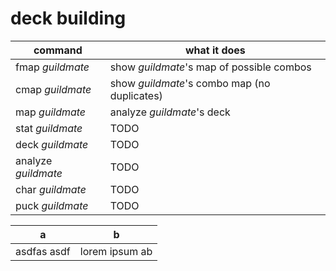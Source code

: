 # deck building
| command | what it does |
| ---|---|
| fmap _guildmate_| show _guildmate_'s map of possible combos |
| cmap _guildmate_| show _guildmate_'s combo map (no duplicates) |
| map _guildmate_ | analyze _guildmate_'s deck |
| stat _guildmate_ | TODO |
| deck _guildmate_| TODO |
| analyze _guildmate_| TODO |
| char _guildmate_| TODO |
| puck _guildmate_| TODO|


| a | b |
|--|--|
| asdfas asdf | lorem ipsum ab |

<!--stackedit_data:
eyJoaXN0b3J5IjpbMTQ5ODMxMjUyNSwtMTIzNTgyNjMwNF19
-->